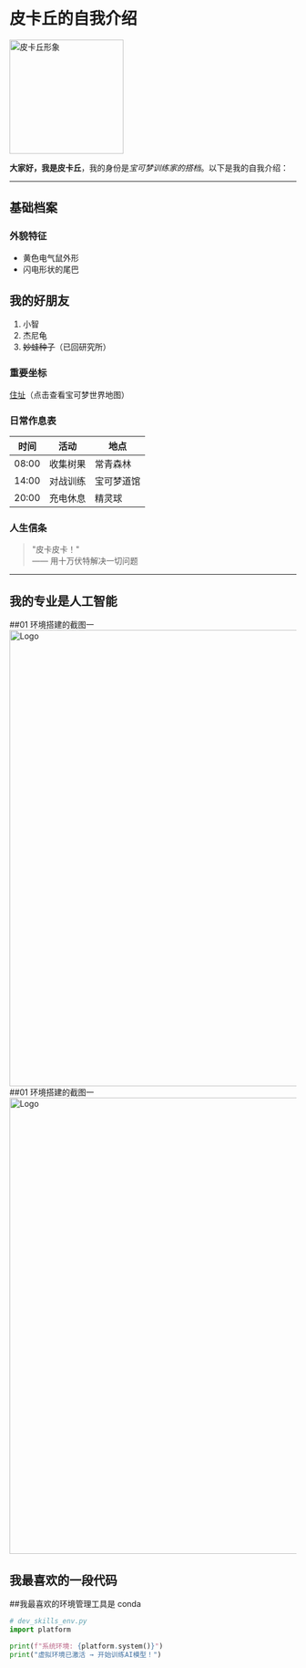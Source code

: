 # 皮卡丘的自我介绍

<img src="https://raw.githubusercontent.com/PokeAPI/sprites/master/sprites/pokemon/25.png" width="200" alt="皮卡丘形象">

**大家好，我是皮卡丘**，我的身份是*宝可梦训练家的搭档*。以下是我的自我介绍：

---

## 基础档案

### 外貌特征
- 黄色电气鼠外形
- 闪电形状的尾巴

## 我的好朋友
1. 小智
2. 杰尼龟
3. ~~妙蛙种子~~（已回研究所）

### 重要坐标
[住址](https://www.pokemon.com/us/)（点击查看宝可梦世界地图）

### 日常作息表
| 时间       | 活动         | 地点       |
|------------|--------------|------------|
| 08:00      | 收集树果     | 常青森林   |
| 14:00      | 对战训练     | 宝可梦道馆 |
| 20:00      | 充电休息     | 精灵球     |

### 人生信条
> "皮卡皮卡！"  
> —— 用十万伏特解决一切问题

---

## 我的专业是人工智能
##01 环境搭建的截图一
<img src="https://github.com/user-attachments/assets/dc99f639-20e4-4a5b-ae5f-b6276dbcb2f8" alt="Logo" width="800" />
##01 环境搭建的截图一
<img src="https://github.com/user-attachments/assets/ce60e169-6ca2-4712-bcab-b34e0b562a01" alt="Logo" width="800" />

## 我最喜欢的一段代码
##我最喜欢的环境管理工具是 conda
```python
# dev_skills_env.py
import platform

print(f"系统环境: {platform.system()}")
print("虚拟环境已激活 → 开始训练AI模型！")

